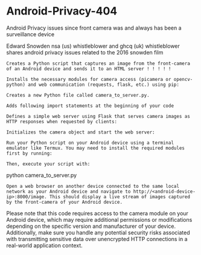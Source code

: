 # Android-Privacy-404

Android Privacy issues since front camera was and always has been a surveillance device 

Edward Snowden nsa (us) whistleblower and ghcq (uk) whistleblower shares android privacy issues related to the 2016 snowden film 




    Creates a Python script that captures an image from the front-camera of an Android device and sends it to an HTML server ! ! ! ! !

    Installs the necessary modules for camera access (picamera or opencv-python) and web communication (requests, flask, etc.) using pip:

    Creates a new Python file called camera_to_server.py.

    Adds following import statements at the beginning of your code

    Defines a simple web server using Flask that serves camera images as HTTP responses when requested by clients:

    Initializes the camera object and start the web server:

    Run your Python script on your Android device using a terminal emulator like Termux. You may need to install the required modules first by running:

    Then, execute your script with:

python camera_to_server.py

    Open a web browser on another device connected to the same local network as your Android device and navigate to http://<android-device-ip>:8000/image. This should display a live stream of images captured by the front-camera of your Android device.

Please note that this code requires access to the camera module on your Android device, which may require additional permissions or modifications depending on the specific version and manufacturer of your device. Additionally, make sure you handle any potential security risks associated with transmitting sensitive data over unencrypted HTTP connections in a real-world application context.
